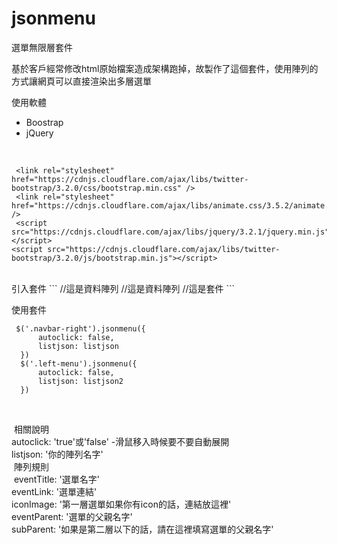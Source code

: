 # jsonmenu
選單無限層套件

基於客戶經常修改html原始檔案造成架構跑掉，故製作了這個套件，使用陣列的方式讓網頁可以直接渲染出多層選單

使用軟體
<br>
<ul>
    <li>Boostrap</li>
    <li>jQuery</li>
</ul>
<br>

```
 <link rel="stylesheet" href="https://cdnjs.cloudflare.com/ajax/libs/twitter-bootstrap/3.2.0/css/bootstrap.min.css" />
 <link rel="stylesheet" href="https://cdnjs.cloudflare.com/ajax/libs/animate.css/3.5.2/animate.min.css" />
 <script src="https://cdnjs.cloudflare.com/ajax/libs/jquery/3.2.1/jquery.min.js"></script>
<script src="https://cdnjs.cloudflare.com/ajax/libs/twitter-bootstrap/3.2.0/js/bootstrap.min.js"></script>
```

<br>
引入套件
```
//這是資料陣列
<script src="listjson.js"></script>
//這是資料陣列
<script src="listjson2.js"></script>
//這是套件
<script src="jsonmenu.js"></script>
```
<br>

使用套件
<br>
```
 $('.navbar-right').jsonmenu({
      autoclick: false,
      listjson: listjson
  })
  $('.left-menu').jsonmenu({
      autoclick: false,
      listjson: listjson2
  })
  ```
  
  <br>
  
  相關說明
  <br>
  autoclick: 'true'或'false' -滑鼠移入時候要不要自動展開
  <br>
  listjson: '你的陣列名字'
  
  <br>
  陣列規則
  <br>
  eventTitle: '選單名字'
  <br>
  eventLink: '選單連結'
  <br>
  iconImage: '第一層選單如果你有icon的話，連結放這裡'
  <br>
  eventParent: '選單的父親名字'
  <br>
  subParent: '如果是第二層以下的話，請在這裡填寫選單的父親名字'
  
